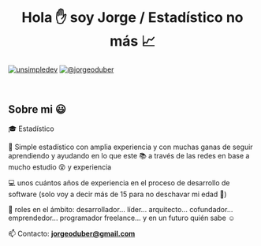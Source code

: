 <h1 align="center">Hola ✋  soy Jorge / Estadístico no más 📈 </h1> 

<p align="left">
<a href="https://linkedin.com/in/jorge-oduber-55199852/)" target="blank"><img align="center" src="https://img.shields.io/badge/LinkedIn-0077B5?style=for-the-badge&logo=linkedin&logoColor=white" alt="unsimpledev"/></a>
<a href = "mailto:jorgeoduber@gmail.com" target="blank"><img align="center" src="https://img.shields.io/badge/Gmail-D14836?style=for-the-badge&logo=gmail&logoColor=white" alt="@jorgeoduber"  /></a>
  </p>
<br>
<h2>Sobre mi 😃</h2>
<!--Intro start-->

<p align="left">
🎓 Estadístico

🎥 Simple estadístico con amplia experiencia y con muchas ganas de seguir aprendiendo y ayudando en lo que este 📚 a través de las redes en base a mucho estudio 😵 y experiencia

💻 unos cuántos años de experiencia en el proceso de desarrollo de software (solo voy a decir más de 15 para no deschavar mi edad 🙈)

📝 roles en el ámbito: desarrollador... líder... arquitecto... cofundador... emprendedor... programador freelance... y en un futuro quién sabe ☺️

📫 Contacto: **jorgeoduber@gmail.com**
<!--Intro end-->
  </p>
<br>
